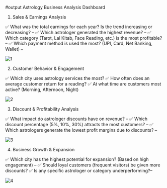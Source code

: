 #output Astrology Business Analysis Dashboard

1. Sales & Earnings Analysis

✅ What was the total earnings for each year? Is the trend increasing or decreasing? –
✅ Which astrologer generated the highest revenue? –
✅ Which category (Tarot, Lal Kitab, Face Reading, etc.) is the most profitable? – 
✅ Which payment method is used the most? (UPI, Card, Net Banking, Wallet) – 

![1](https://github.com/user-attachments/assets/908637e6-9ef0-4045-a5d5-683d3f843d10)

2. Customer Behavior & Engagement

✅ Which city uses astrology services the most? 
✅ How often does an average customer return for a reading? 
✅ At what time are customers most active? (Morning, Afternoon, Night) 

![2](https://github.com/user-attachments/assets/aff581be-64b0-4d03-8f75-13dbe024f4c0)

3. Discount & Profitability Analysis

✅ What impact do astrologer discounts have on revenue? – 
✅ Which discount percentage (5%, 10%, 30%) attracts the most customers? – 
✅ Which astrologers generate the lowest profit margins due to discounts? – 

![3](https://github.com/user-attachments/assets/0abd97eb-fad2-40b0-8d42-c1fb8ad017f9)

4. Business Growth & Expansion

✅ Which city has the highest potential for expansion? (Based on high engagement) – 
✅ Should loyal customers (frequent visitors) be given more discounts? 
✅ Is any specific astrologer or category underperforming?–

![4](https://github.com/user-attachments/assets/c6f4d43d-66a8-4d1e-9832-15dfb45e7399)
